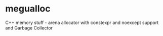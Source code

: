 # megualloc
  C++ memory stuff - arena allocator with constexpr and noexcept support and Garbage Collector
